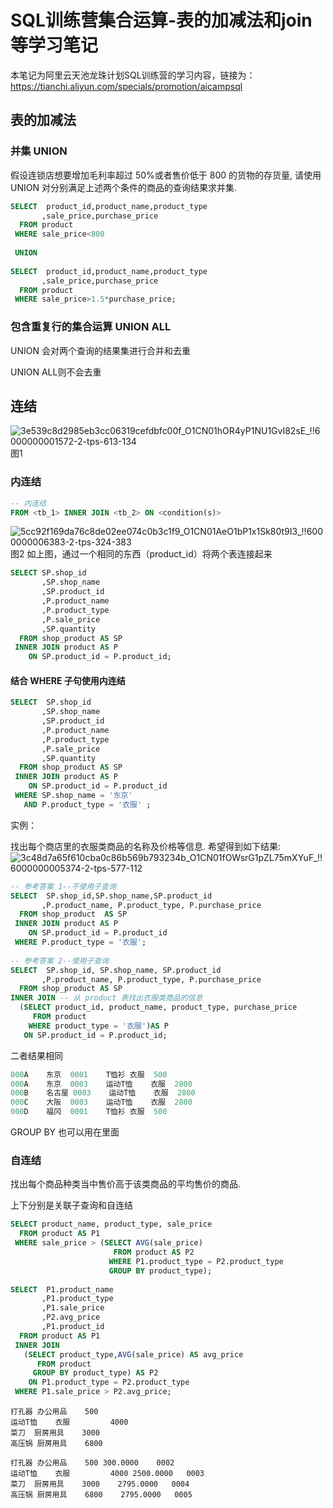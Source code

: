 # SQL训练营集合运算-表的加减法和join等学习笔记
本笔记为阿里云天池龙珠计划SQL训练营的学习内容，链接为：https://tianchi.aliyun.com/specials/promotion/aicampsql
## 表的加减法
### 并集 UNION
假设连锁店想要增加毛利率超过 50%或者售价低于 800 的货物的存货量, 请使用 UNION 对分别满足上述两个条件的商品的查询结果求并集.
```sql
SELECT  product_id,product_name,product_type
       ,sale_price,purchase_price
  FROM product 
 WHERE sale_price<800
  
 UNION
 
SELECT  product_id,product_name,product_type
       ,sale_price,purchase_price
  FROM product 
 WHERE sale_price>1.5*purchase_price;
```
### 包含重复行的集合运算 UNION ALL
UNION 会对两个查询的结果集进行合并和去重

UNION ALL则不会去重

## 连结
![3e539c8d2985eb3cc06319cefdbfc00f_O1CN01hOR4yP1NU1GvI82sE_!!6000000001572-2-tps-613-134](https://user-images.githubusercontent.com/55366350/128120217-ee7a808d-b650-4d64-93b8-86af706b7435.png)
图1
### 内连结
```sql
-- 内连结
FROM <tb_1> INNER JOIN <tb_2> ON <condition(s)>
```
![5cc92f169da76c8de02ee074c0b3c1f9_O1CN01AeO1bP1x1Sk80t9I3_!!6000000006383-2-tps-324-383](https://user-images.githubusercontent.com/55366350/128287152-c8a1c09c-5a2b-46f2-8bcc-4486feedacc9.png)
图2
如上图，通过一个相同的东西（product_id）将两个表连接起来
```sql
SELECT SP.shop_id
       ,SP.shop_name
       ,SP.product_id
       ,P.product_name
       ,P.product_type
       ,P.sale_price
       ,SP.quantity
  FROM shop_product AS SP
 INNER JOIN product AS P
    ON SP.product_id = P.product_id;
```

#### 结合 WHERE 子句使用内连结
```sql
SELECT  SP.shop_id
       ,SP.shop_name
       ,SP.product_id
       ,P.product_name
       ,P.product_type
       ,P.sale_price
       ,SP.quantity
  FROM shop_product AS SP
 INNER JOIN product AS P
    ON SP.product_id = P.product_id
 WHERE SP.shop_name = '东京'
   AND P.product_type = '衣服' ;
```
实例：

找出每个商店里的衣服类商品的名称及价格等信息. 希望得到如下结果:
![3c48d7a65f610cba0c86b569b793234b_O1CN01fOWsrG1pZL75mXYuF_!!6000000005374-2-tps-577-112](https://user-images.githubusercontent.com/55366350/128287622-e384c467-4147-42c9-a28e-6c965053aff1.png)
```sql
-- 参考答案 1--不使用子查询
SELECT  SP.shop_id,SP.shop_name,SP.product_id 
       ,P.product_name, P.product_type, P.purchase_price
  FROM shop_product  AS SP 
 INNER JOIN product AS P 
    ON SP.product_id = P.product_id
 WHERE P.product_type = '衣服';
 
-- 参考答案 2--使用子查询
SELECT  SP.shop_id, SP.shop_name, SP.product_id
       ,P.product_name, P.product_type, P.purchase_price
  FROM shop_product AS SP 
INNER JOIN -- 从 product 表找出衣服类商品的信息
  (SELECT product_id, product_name, product_type, purchase_price
     FROM product	
    WHERE product_type = '衣服')AS P 
   ON SP.product_id = P.product_id;
```
二者结果相同
```sql
000A	东京	0001	T恤衫	衣服	500
000A	东京	0003	运动T恤	衣服	2800
000B	名古屋	0003	运动T恤	衣服	2800
000C	大阪	0003	运动T恤	衣服	2800
000D	福冈	0001	T恤衫	衣服	500
```
GROUP BY 也可以用在里面
### 自连结
找出每个商品种类当中售价高于该类商品的平均售价的商品.

上下分别是关联子查询和自连结
```sql
SELECT product_name, product_type, sale_price
  FROM product AS P1
 WHERE sale_price > (SELECT AVG(sale_price)
                       FROM product AS P2
                      WHERE P1.product_type = P2.product_type
                      GROUP BY product_type);
                      
SELECT  P1.product_name
       ,P1.product_type
       ,P1.sale_price
       ,P2.avg_price
       ,P1.product_id
  FROM product AS P1
 INNER JOIN 
   (SELECT product_type,AVG(sale_price) AS avg_price 
      FROM product 
     GROUP BY product_type) AS P2 
    ON P1.product_type = P2.product_type
 WHERE P1.sale_price > P2.avg_price;
```
```
打孔器	办公用品	500
运动T恤	衣服	       4000
菜刀	厨房用具	3000
高压锅	厨房用具	6800

打孔器	办公用品	500	300.0000	0002
运动T恤	衣服	       4000	2500.0000	0003
菜刀	厨房用具	3000	2795.0000	0004
高压锅	厨房用具	6800	2795.0000	0005
```
